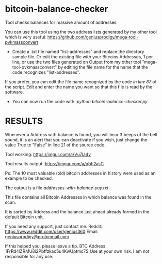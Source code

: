 # bitcoin-balance-checker
Tool checks balances for massive amount of addresses

You can use this tool using the two address lists generated by my other tool which is very useful: https://github.com/geniusprodigy/mega-tool-pvkmassconvert

* Create a .txt file named "list-addresses" and replace the directory sample file. Or edit the existing file with your Bitcoins Addresses, 1 per line, or use the two files generated on Output from my other tool "mega-tool-pvkmassconvert" by editing the file name for the name that the code recognizes "list-addresses".

If you prefer, you can edit the file name recognized by the code *in line 87* of the script. Edit and enter the name you want so that this file is read by the software.

* You can now run the code with: *python bitcoin-balance-checker.py*

# RESULTS

Whenever a Address with balance is found, you will hear 3 beeps of the bell sound, it is an alert that you can deactivate if you wish, just change the value True to "False" in line 21 of the source code.

Tool working: https://imgur.com/a/Vu7Ia4v

Tool results output: https://imgur.com/a/qbh2asC

Ps: The 10 most valuable (old) bitcoin addresses in history were used as an example to be checked.


The output is a file *addresses-with-balance-yay.txt*

This file contains all Bitcoin Addresses in which balance was found in the scan.

It is sorted by Address and the balance just ahead already formed in the default Bitcoin unit.

If you need any support, just contact me. Reddit: https://www.reddit.com/user/genius360 Email: geniusprodigy@protonmail.com

If this helped you, please leave a tip. BTC Address: 1FrRd4iZRMU8i2Pbffzkac5u4KwUptmc7S
Use at your own risk. I am not responsible for any use.
